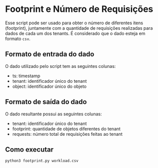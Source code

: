 # Footprint e Número de Requisições

Esse script pode ser usado para obter o número de diferentes itens (footprint), juntamente com a quantidade de requisições realizadas para dados de cada um dos tenants. É considerado que o dado esteja em formato `csv`.

## Formato de entrada do dado

O dado utilizado pelo script tem as seguintes colunas:
- ts: timestamp
- tenant: identificador único do tenant
- object: identificador único do objeto

## Formato de saída do dado

O dado resultante possui as seguintes colunas:
- tenant: identificador único do tenant
- footprint: quantidade de objetos diferentes do tenant
- requests: número total de requisições feitas ao tenant

## Como executar

`python3 footprint.py workload.csv`

